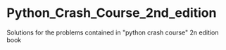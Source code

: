# Python_Crash_Course_2nd_edition
Solutions for the problems contained in "python crash course" 2n edition book 
